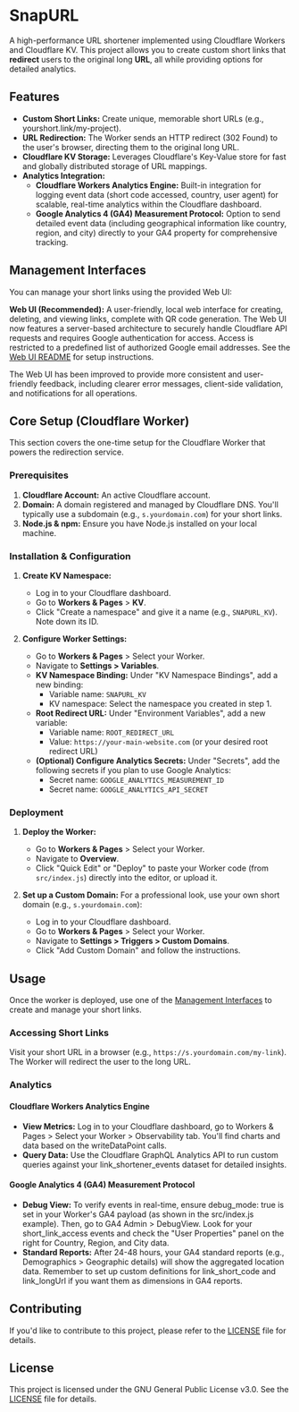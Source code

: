 # **SnapURL**

A high-performance URL shortener implemented using Cloudflare Workers and Cloudflare KV. This project allows you to create custom short links that **redirect** users to the original long **URL**, all while providing options for detailed analytics.

## **Features**

- **Custom Short Links:** Create unique, memorable short URLs (e.g., yourshort.link/my-project).
- **URL Redirection:** The Worker sends an HTTP redirect (302 Found) to the user's browser, directing them to the original long URL.
- **Cloudflare KV Storage:** Leverages Cloudflare's Key-Value store for fast and globally distributed storage of URL mappings.
- **Analytics Integration:**
  - **Cloudflare Workers Analytics Engine:** Built-in integration for logging event data (short code accessed, country, user agent) for scalable, real-time analytics within the Cloudflare dashboard.
  - **Google Analytics 4 (GA4) Measurement Protocol:** Option to send detailed event data (including geographical information like country, region, and city) directly to your GA4 property for comprehensive tracking.

## Management Interfaces

You can manage your short links using the provided Web UI:

**Web UI (Recommended):** A user-friendly, local web interface for creating, deleting, and viewing links, complete with QR code generation. The Web UI now features a server-based architecture to securely handle Cloudflare API requests and requires Google authentication for access. Access is restricted to a predefined list of authorized Google email addresses. See the [Web UI README](./web-ui/README.md) for setup instructions.

The Web UI has been improved to provide more consistent and user-friendly feedback, including clearer error messages, client-side validation, and notifications for all operations.

## Core Setup (Cloudflare Worker)

This section covers the one-time setup for the Cloudflare Worker that powers the redirection service.

### Prerequisites

1.  **Cloudflare Account:** An active Cloudflare account.
2.  **Domain:** A domain registered and managed by Cloudflare DNS. You'll typically use a subdomain (e.g., `s.yourdomain.com`) for your short links.
3.  **Node.js & npm:** Ensure you have Node.js installed on your local machine.

### Installation & Configuration

1.  **Create KV Namespace:**
    *   Log in to your Cloudflare dashboard.
    *   Go to **Workers & Pages** > **KV**.
    *   Click "Create a namespace" and give it a name (e.g., `SNAPURL_KV`). Note down its ID.

2.  **Configure Worker Settings:**
    *   Go to **Workers & Pages** > Select your Worker.
    *   Navigate to **Settings > Variables**.
    *   **KV Namespace Binding:** Under "KV Namespace Bindings", add a new binding:
        *   Variable name: `SNAPURL_KV`
        *   KV namespace: Select the namespace you created in step 1.
    *   **Root Redirect URL:** Under "Environment Variables", add a new variable:
        *   Variable name: `ROOT_REDIRECT_URL`
        *   Value: `https://your-main-website.com` (or your desired root redirect URL)
    *   **(Optional) Configure Analytics Secrets:** Under "Secrets", add the following secrets if you plan to use Google Analytics:
        *   Secret name: `GOOGLE_ANALYTICS_MEASUREMENT_ID`
        *   Secret name: `GOOGLE_ANALYTICS_API_SECRET`

### Deployment

1.  **Deploy the Worker:**
    *   Go to **Workers & Pages** > Select your Worker.
    *   Navigate to **Overview**.
    *   Click "Quick Edit" or "Deploy" to paste your Worker code (from `src/index.js`) directly into the editor, or upload it.

2.  **Set up a Custom Domain:**
    For a professional look, use your own short domain (e.g., `s.yourdomain.com`):
    - Log in to your Cloudflare dashboard.
    - Go to **Workers & Pages** > Select your Worker.
    - Navigate to **Settings > Triggers > Custom Domains**.
    - Click "Add Custom Domain" and follow the instructions.

## Usage

Once the worker is deployed, use one of the [Management Interfaces](#management-interfaces) to create and manage your short links.

### Accessing Short Links

Visit your short URL in a browser (e.g., `https://s.yourdomain.com/my-link`). The Worker will redirect the user to the long URL.

### **Analytics**

#### **Cloudflare Workers Analytics Engine**

- **View Metrics:** Log in to your Cloudflare dashboard, go to Workers & Pages > Select your Worker > Observability tab. You'll find charts and data based on the writeDataPoint calls.
- **Query Data:** Use the Cloudflare GraphQL Analytics API to run custom queries against your link_shortener_events dataset for detailed insights.

#### **Google Analytics 4 (GA4) Measurement Protocol**

- **Debug View:** To verify events in real-time, ensure debug_mode: true is set in your Worker's GA4 payload (as shown in the src/index.js example). Then, go to GA4 Admin > DebugView. Look for your short_link_access events and check the "User Properties" panel on the right for Country, Region, and City data.
- **Standard Reports:** After 24-48 hours, your GA4 standard reports (e.g., Demographics > Geographic details) will show the aggregated location data. Remember to set up custom definitions for link_short_code and link_longUrl if you want them as dimensions in GA4 reports.

## **Contributing**

If you'd like to contribute to this project, please refer to the [LICENSE](LICENSE) file for details.

## **License**

This project is licensed under the GNU General Public License v3.0. See the [LICENSE](LICENSE) file for details.
